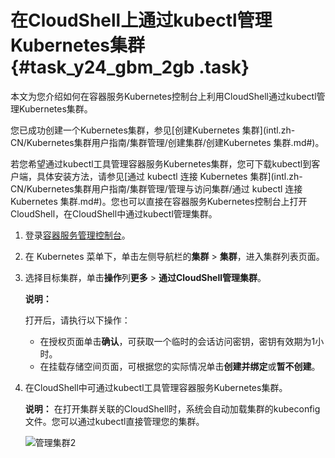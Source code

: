 # 在CloudShell上通过kubectl管理Kubernetes集群 {#task_y24_gbm_2gb .task}

本文为您介绍如何在容器服务Kubernetes控制台上利用CloudShell通过kubectl管理Kubernetes集群。

您已成功创建一个Kubernetes集群，参见[创建Kubernetes 集群](intl.zh-CN/Kubernetes集群用户指南/集群管理/创建集群/创建Kubernetes 集群.md#)。

若您希望通过kubectl工具管理容器服务Kubernetes集群，您可下载kubectl到客户端，具体安装方法，请参见[通过 kubectl 连接 Kubernetes 集群](intl.zh-CN/Kubernetes集群用户指南/集群管理/管理与访问集群/通过 kubectl 连接 Kubernetes 集群.md#)。您也可以直接在容器服务Kubernetes控制台上打开CloudShell，在CloudShell中通过kubectl管理集群。

1.  登录[容器服务管理控制台](https://cs.console.aliyun.com)。
2.  在 Kubernetes 菜单下，单击左侧导航栏的**集群** \> **集群**，进入集群列表页面。
3.  选择目标集群，单击**操作**列**更多** \> **通过CloudShell管理集群**。 

    **说明：** 

    打开后，请执行以下操作：

    -   在授权页面单击**确认**，可获取一个临时的会话访问密钥，密钥有效期为1小时。
    -   在挂载存储空间页面，可根据您的实际情况单击**创建并绑定**或**暂不创建**。
4.  在CloudShell中可通过kubectl工具管理容器服务Kubernetes集群。 

    **说明：** 在打开集群关联的CloudShell时，系统会自动加载集群的kubeconfig文件。您可以通过kubectl直接管理您的集群。

    ![管理集群2](http://static-aliyun-doc.oss-cn-hangzhou.aliyuncs.com/assets/img/81209/156897920634727_zh-CN.png)


